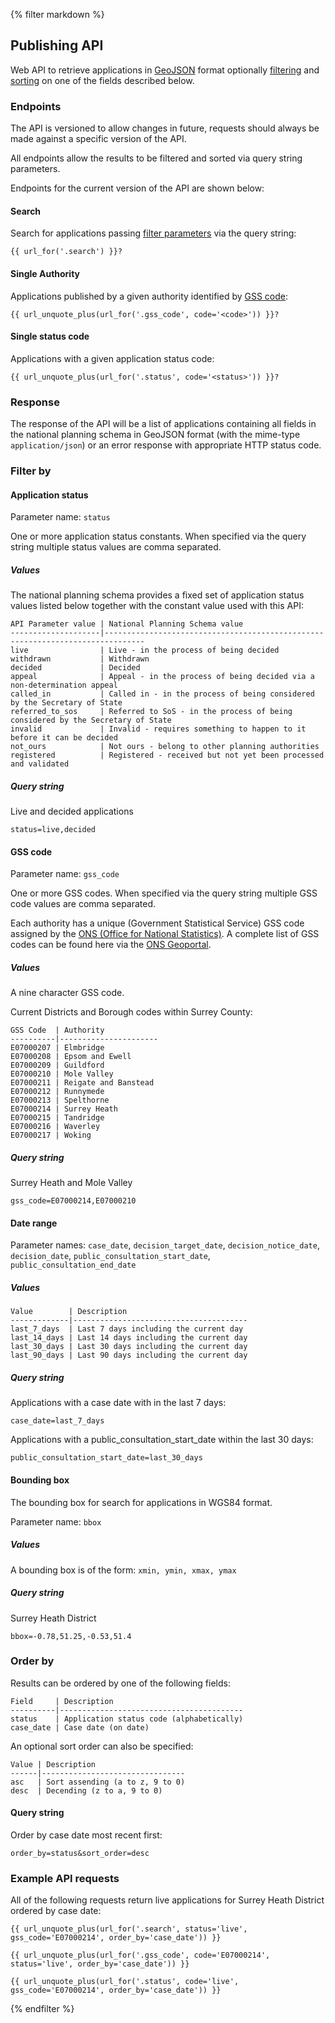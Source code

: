 {% filter markdown %}
## Publishing API

Web API to retrieve applications in [GeoJSON](http://geojson.org/) format optionally [filtering](#toc_6) and [sorting](#toc_19) on one of the fields described below.

### Endpoints

The API is versioned to allow changes in future, requests should always be made against a specific version of the API.

All endpoints allow the results to be filtered and sorted via query string parameters.

Endpoints for the current version of the API are shown below:

#### Search

Search for applications passing [filter parameters](#toc_6) via the query string:

    {{ url_for('.search') }}?

#### Single Authority

Applications published by a given authority identified by [GSS code](http://en.wikipedia.org/wiki/ONS_coding_system#Current_GSS_coding_system):

    {{ url_unquote_plus(url_for('.gss_code', code='<code>')) }}?

#### Single status code

Applications with a given application status code:

    {{ url_unquote_plus(url_for('.status', code='<status>')) }}?

### Response

The response of the API will be a list of applications containing all fields in the national planning schema in GeoJSON format (with the mime-type `application/json`) or an error response with appropriate HTTP status code.

### Filter by

#### Application status

Parameter name: `status`

One or more application status constants. When specified via the query string multiple status values are comma separated.

##### Values

The national planning schema provides a fixed set of application status values listed below together with the constant value used with this API:

    API Parameter value | National Planning Schema value
    --------------------|-------------------------------------------------------------------------------
    live                | Live - in the process of being decided
    withdrawn           | Withdrawn
    decided             | Decided
    appeal              | Appeal - in the process of being decided via a non-determination appeal
    called_in           | Called in - in the process of being considered by the Secretary of State
    referred_to_sos     | Referred to SoS - in the process of being considered by the Secretary of State
    invalid             | Invalid - requires something to happen to it before it can be decided
    not_ours            | Not ours - belong to other planning authorities
    registered          | Registered - received but not yet been processed and validated

##### Query string

Live and decided applications

    status=live,decided


#### GSS code

Parameter name: `gss_code`

One or more GSS codes. When specified via the query string multiple GSS code values are comma separated.

Each authority has a unique (Government Statistical Service) GSS code assigned by the [ONS (Office for National Statistics)](http://www.ons.gov.uk/). A complete list of GSS codes can be found here via the [ONS Geoportal](https://geoportal.statistics.gov.uk).

##### Values

A nine character GSS code.

Current Districts and Borough codes within Surrey County:

    GSS Code  | Authority
    ----------|----------------------
    E07000207 | Elmbridge
    E07000208 | Epsom and Ewell
    E07000209 | Guildford
    E07000210 | Mole Valley
    E07000211 | Reigate and Banstead
    E07000212 | Runnymede
    E07000213 | Spelthorne
    E07000214 | Surrey Heath
    E07000215 | Tandridge
    E07000216 | Waverley
    E07000217 | Woking

##### Query string

Surrey Heath and Mole Valley

    gss_code=E07000214,E07000210

#### Date range

Parameter names: `case_date`, `decision_target_date`, `decision_notice_date`, `decision_date`, `public_consultation_start_date`, `public_consultation_end_date`

##### Values


    Value        | Description
    -------------|---------------------------------------
    last_7_days  | Last 7 days including the current day
    last_14_days | Last 14 days including the current day
    last_30_days | Last 30 days including the current day
    last_90_days | Last 90 days including the current day

##### Query string

Applications with a case date with in the last 7 days:

    case_date=last_7_days

Applications with a public_consultation_start_date within the last 30 days:

    public_consultation_start_date=last_30_days

#### Bounding box

The bounding box for search for applications in WGS84 format.

Parameter name: `bbox`

##### Values

A bounding box is of the form: `xmin, ymin, xmax, ymax`

##### Query string

Surrey Heath District

    bbox=-0.78,51.25,-0.53,51.4

### Order by

Results can be ordered by one of the following fields:

    Field     | Description
    ----------|-----------------------------------------
    status    | Application status code (alphabetically)
    case_date | Case date (on date)

An optional sort order can also be specified:

    Value | Description
    ------|--------------------------------
    asc   | Sort assending (a to z, 9 to 0)
    desc  | Decending (z to a, 9 to 0)

#### Query string

Order by case date most recent first:

    order_by=status&sort_order=desc

### Example API requests

All of the following requests return live applications for Surrey Heath District ordered by case date:

    {{ url_unquote_plus(url_for('.search', status='live', gss_code='E07000214', order_by='case_date')) }}

    {{ url_unquote_plus(url_for('.gss_code', code='E07000214', status='live', order_by='case_date')) }}

    {{ url_unquote_plus(url_for('.status', code='live', gss_code='E07000214', order_by='case_date')) }}

{% endfilter %}
